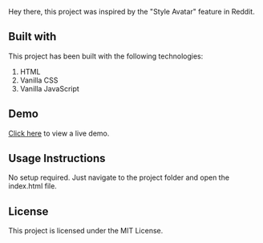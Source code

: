 Hey there, this project was inspired by the "Style Avatar" feature in Reddit.

## Built with

This project has been built with the following technologies:

1. HTML
2. Vanilla CSS
3. Vanilla JavaScript

## Demo

[Click here](https://deepug9787.github.io/style-avatar/) to view a live demo.

## Usage Instructions

No setup required. Just navigate to the project folder and open the index.html file.

## License

This project is licensed under the MIT License.
